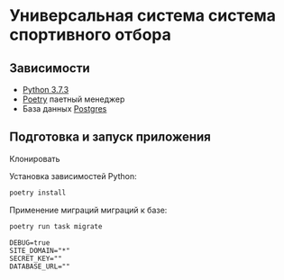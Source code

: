 # Универсальная система система спортивного отбора #

## Зависимости ##

* [Python 3.7.3](https://www.python.org/downloads/) 
* [Poetry](https://python-poetry.org/docs/#installation) паетный менеджер
* База данных [Postgres](https://www.postgresql.org/download/)

## Подготовка и запуск приложения ##

Клонировать

Установка зависимостей Python:

```cmd
poetry install
```

Применение миграций миграций к базе:

```cmd
poetry run task migrate
```

```env
DEBUG=true
SITE_DOMAIN="*"
SECRET_KEY=""
DATABASE_URL=""
```
